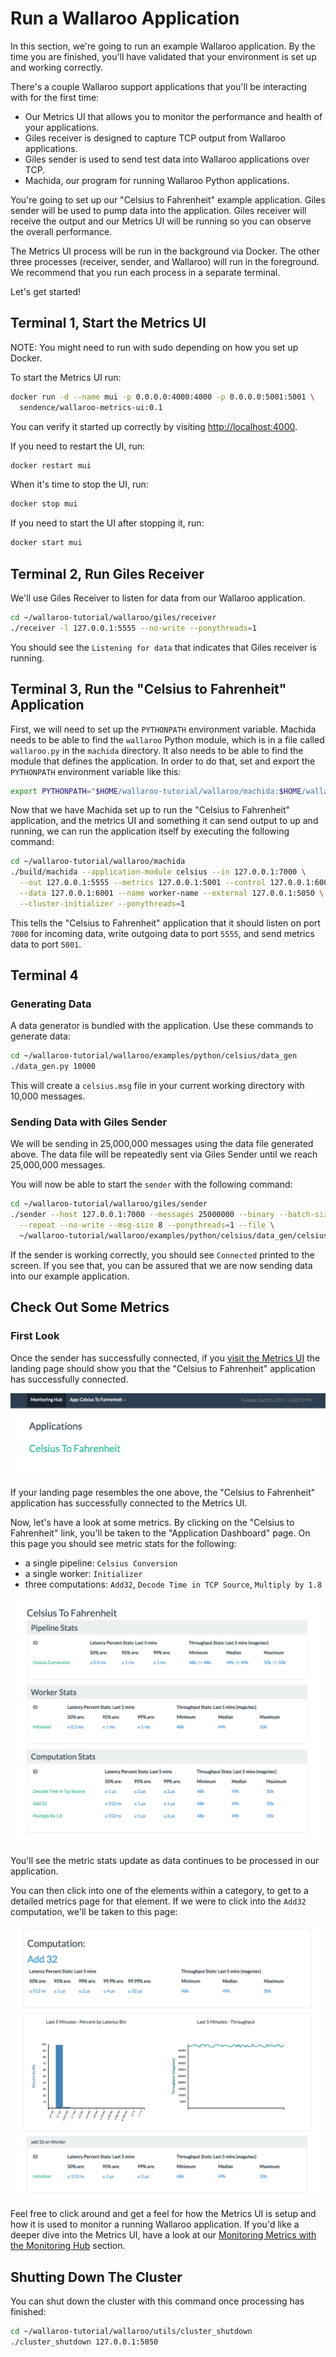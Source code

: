 # Run a Wallaroo Application

In this section, we're going to run an example Wallaroo application. By the time you are finished, you'll have validated that your environment is set up and working correctly.

There's a couple Wallaroo support applications that you'll be interacting with for the first time:

- Our Metrics UI that allows you to monitor the performance and health of your applications.
- Giles receiver is designed to capture TCP output from Wallaroo applications.
- Giles sender is used to send test data into Wallaroo applications over TCP.
- Machida, our program for running Wallaroo Python applications.

You're going to set up our "Celsius to Fahrenheit" example application. Giles sender will be used to pump data into the application. Giles receiver will receive the output and our Metrics UI will be running so you can observe the overall performance.

The Metrics UI process will be run in the background via Docker.  The other three processes (receiver, sender, and Wallaroo) will run in the foreground.  We recommend that you run each process in a separate terminal.

Let's get started!

## Terminal 1, Start the Metrics UI

NOTE: You might need to run with sudo depending on how you set up Docker.

To start the Metrics UI run:

```bash
docker run -d --name mui -p 0.0.0.0:4000:4000 -p 0.0.0.0:5001:5001 \
  sendence/wallaroo-metrics-ui:0.1
```

You can verify it started up correctly by visiting [http://localhost:4000](http://localhost:4000).

If you need to restart the UI, run:

```bash
docker restart mui
```

When it's time to stop the UI, run:

```bash
docker stop mui
```

If you need to start the UI after stopping it, run:

```bash
docker start mui
```

## Terminal 2, Run Giles Receiver

We'll use Giles Receiver to listen for data from our Wallaroo application.

```bash
cd ~/wallaroo-tutorial/wallaroo/giles/receiver
./receiver -l 127.0.0.1:5555 --no-write --ponythreads=1
```

You should see the `Listening for data` that indicates that Giles receiver is running.

## Terminal 3, Run the "Celsius to Fahrenheit" Application

First, we will need to set up the `PYTHONPATH` environment variable. Machida needs to be able to find the `wallaroo` Python module, which is in a file called `wallaroo.py` in the `machida` directory. It also needs to be able to find the module that defines the application. In order to do that, set and export the `PYTHONPATH` environment variable like this:

```bash
export PYTHONPATH="$HOME/wallaroo-tutorial/wallaroo/machida:$HOME/wallaroo-tutorial/wallaroo/examples/python/celsius"
```

Now that we have Machida set up to run the "Celsius to Fahrenheit" application, and the metrics UI and something it can send output to up and running, we can run the application itself by executing the following command:

```bash
cd ~/wallaroo-tutorial/wallaroo/machida
./build/machida --application-module celsius --in 127.0.0.1:7000 \
  --out 127.0.0.1:5555 --metrics 127.0.0.1:5001 --control 127.0.0.1:6000 \
  --data 127.0.0.1:6001 --name worker-name --external 127.0.0.1:5050 \
  --cluster-initializer --ponythreads=1
```

This tells the "Celsius to Fahrenheit" application that it should listen on port `7000` for incoming data, write outgoing data to port `5555`, and send metrics data to port `5001`.

## Terminal 4

### Generating Data

A data generator is bundled with the application. Use these commands to generate data:

```bash
cd ~/wallaroo-tutorial/wallaroo/examples/python/celsius/data_gen
./data_gen.py 10000
```

This will create a `celsius.msg` file in your current working directory with 10,000 messages.

### Sending Data with Giles Sender

We will be sending in 25,000,000 messages using the data file generated above. The data file will be repeatedly sent via Giles Sender until we reach 25,000,000 messages.

You will now be able to start the `sender` with the following command:

```bash
cd ~/wallaroo-tutorial/wallaroo/giles/sender
./sender --host 127.0.0.1:7000 --messages 25000000 --binary --batch-size 300 \
  --repeat --no-write --msg-size 8 --ponythreads=1 --file \
  ~/wallaroo-tutorial/wallaroo/examples/python/celsius/data_gen/celsius.msg
```

If the sender is working correctly, you should see `Connected` printed to the screen. If you see that, you can be assured that we are now sending data into our example application.

## Check Out Some Metrics

### First Look

Once the sender has successfully connected, if you [visit the Metrics UI](http://localhost:4000) the landing page should show you that the "Celsius to Fahrenheit" application has successfully connected.

![Landing Page](/book/metrics/images/landing-page.png)

If your landing page resembles the one above, the "Celsius to Fahrenheit" application has successfully connected to the Metrics UI.

Now, let's have a look at some metrics. By clicking on the "Celsius to Fahrenheit" link, you'll be taken to the "Application Dashboard" page. On this page you should see metric stats for the following:

- a single pipeline: `Celsius Conversion`
- a single worker: `Initializer`
- three computations: `Add32`, `Decode Time in TCP Source`, `Multiply by 1.8`

![Application Dashboard Page](/book/metrics/images/application-dashboard-page.png)

You'll see the metric stats update as data continues to be processed in our application.

You can then click into one of the elements within a category, to get to a detailed metrics page for that element. If we were to click into the `Add32` computation, we'll be taken to this page:

![Computation Detailed Metrics page](/book/metrics/images/computation-detailed-metrics-page.png)

Feel free to click around and get a feel for how the Metrics UI is setup and how it is used to monitor a running Wallaroo application. If you'd like a deeper dive into the Metrics UI, have a look at our [Monitoring Metrics with the Monitoring Hub](/book/metrics/metrics-ui.md) section.

## Shutting Down The Cluster

You can shut down the cluster with this command once processing has finished:

```bash
cd ~/wallaroo-tutorial/wallaroo/utils/cluster_shutdown
./cluster_shutdown 127.0.0.1:5050
```
